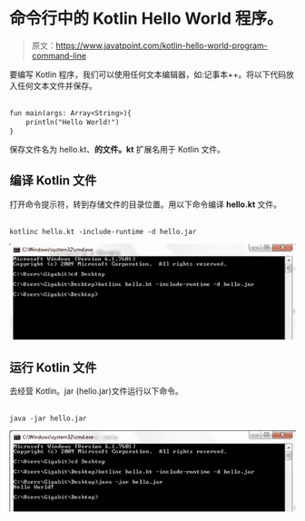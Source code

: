 # 命令行中的 Kotlin Hello World 程序。

> 原文：<https://www.javatpoint.com/kotlin-hello-world-program-command-line>

要编写 Kotlin 程序，我们可以使用任何文本编辑器，如:记事本++。将以下代码放入任何文本文件并保存。

```

fun main(args: Array<String>){
	println("Hello World!")
}

```

保存文件名为 hello.kt、**的文件。kt** 扩展名用于 Kotlin 文件。

## 编译 Kotlin 文件

打开命令提示符，转到存储文件的目录位置。用以下命令编译 **hello.kt** 文件。

```

kotlinc hello.kt -include-runtime -d hello.jar

```

![Kotlin Hello World Program in Command line 1](img/c50561abfd25a8df25cec4120a6c3df4.png)

## 运行 Kotlin 文件

去经营 Kotlin。jar (hello.jar)文件运行以下命令。

```

java -jar hello.jar

```

![Kotlin Hello World Program in Command line 2](img/d5465e718268eaad4c0167340a5b7a0c.png)